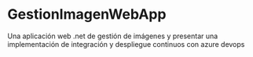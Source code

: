 # GestionImagenWebApp 

Una aplicación web .net de gestión de imágenes y presentar una implementación de 
integración y despliegue continuos con azure devops